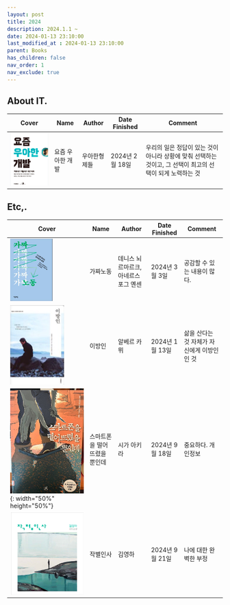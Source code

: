 ```yaml
---
layout: post
title: 2024
description: 2024.1.1 ~
date: 2024-01-13 23:10:00
last_modified_at : 2024-01-13 23:10:00
parent: Books
has_children: false
nav_order: 1
nav_exclude: true
---
```



## About IT.

| **Cover**  | **Name**        | **Author**    | **Date Finished** | **Comment** |
|--------------|--------------|---------------|----------------|----------------------------------|
| ![thewoowahantech.gif](./img/thewoowahantech.png)                | 요즘 우아한 개발             | 우아한형제들             | 2024년 2월 18일       | 우리의 일은 정답이 있는 것이 아니라 상황에 맞춰 선택하는 것이고, 그 선택이 최고의 선택이 되게 노력하는 것  |


## Etc,.

| **Cover**  | **Name**        | **Author**    | **Date Finished** | **Comment** |
|--------------|--------------|---------------|----------------|----------------------------------|
| ![pseudoarbejde.gif](./img/pseudoarbejde.png)                | 가짜노동             | 데니스 뇌르마르크,아네르스 포그 옌센             | 2024년 3월 3일       | 공감할 수 있는 내용이 많다.  |
| ![thestranger.gif](./img/thestranger.png)                | 이방인             | 알베르 카뮈             | 2024년 1월 13일       | 삶을 산다는 것 자체가 자신에게 이방인인 것  |
| ![drop_smp.jpeg](./img/drop_smp.jpeg){: width="50%" height="50%"}                 | 스마트폰을 떨어뜨렸을 뿐인데             | 시가 아키라             | 2024년 9월 18일       | 중요하다. 개인정보 |
| ![good_bye.png](./img/good_bye.png)                | 작별인사            | 김영하             | 2024년 9월 21일       | 나에 대한 완벽한 부정 |

                            